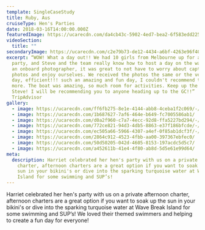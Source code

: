 ```yaml
---
template: SingleCaseStudy
title: Ruby, Aus
cruiseType: Hen's Parties
date: 2018-03-16T14:00:00.000Z
featuredImage: https://ucarecdn.com/da4cb43c-5902-4ed7-bea2-6f583edd2258/-/crop/1200x1536/0,64/-/preview/
videoSection:
  title: ""
secondaryImage: https://ucarecdn.com/c2e79b73-de12-4434-a6bf-4263e96f4033/-/crop/1200x1324/0,0/-/preview/
excerpt: “WOW! What a day out!! We had 10 girls from Melbourne up for a Hens
  party, and Steve and the team really know how to host a day on the water. With
  an onboard photographer, it was great to not have to worry about capturing
  photos and enjoy ourselves. We received the photos the same or the very next
  day, efficient!!! such an amazing and fun day, I couldn't recommend this sail
  more. The boat was amazing, so much room for activities. Keep up the good work
  Steve! I will be recommending you to anyone heading up to the GC!!”
  TripAdvisor
gallery:
  - image: https://ucarecdn.com/ff6fb275-8e1e-4144-abb8-4ceba1f2c069/-/crop/1200x1062/0,322/-/preview/
  - image: https://ucarecdn.com/1b687627-7af6-464e-b649-fc7005586ab1/
  - image: https://ucarecdn.com/d0a2f960-c7a7-4ecc-92d8-ffa5227bd294/-/crop/944x816/0,225/-/preview/
  - image: https://ucarecdn.com/772ce821-94d3-4db5-8863-e37f186bfcde/-/crop/1338x778/0,115/-/preview/
  - image: https://ucarecdn.com/ec505a66-5966-4307-a4ef-0f85ab1dcf3f/-/crop/1068x901/0,0/-/preview/
  - image: https://ucarecdn.com/2864c912-4523-4fbb-aa00-397367ebfec0/
  - image: https://ucarecdn.com/50d50205-042d-4605-8153-197acdc5d5c7/
  - image: https://ucarecdn.com/a452611b-41e4-4f80-ab8d-5d5e61e99d64/
meta:
  description: Harriet celebrated her hen's party with us on a private afternoon
    charter, afternoon charters are a great option if you want to soak up the
    sun in your bikini's or dive into the sparking turquoise water at Wave Break
    Island for some swimming and SUP’s!
---
```

Harriet celebrated her hen's party with us on a private afternoon charter, afternoon charters are a great option if you want to soak up the sun in your bikini's or dive into the sparking turquoise water at Wave Break Island for some swimming and SUP’s! We loved their themed swimmers and helping to create a fun day for everyone!
